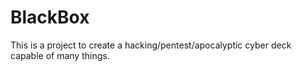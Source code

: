 # BlackBox
This is a project to create a hacking/pentest/apocalyptic cyber deck capable of many things.
